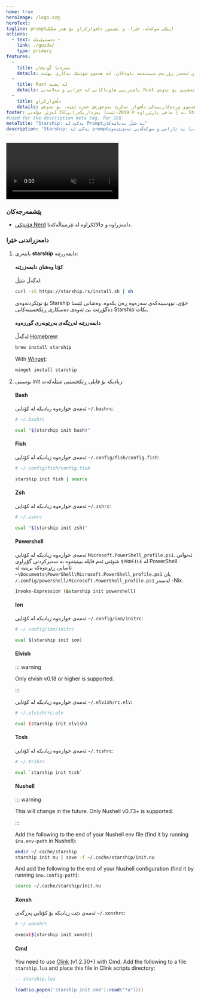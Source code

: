 ```yaml
---
home: true
heroImage: /logo.svg
heroText:
tagline: promptـێکی سوکەڵە، خێرا، و بێسنور دڵخوازکراو بۆ هەر شێڵێک!
actions:
  - text: دەستپێبکە ←
    link: ./guide/
    type: primary
features:
  -
    title: سەرەتا گونجان
    details: کاردەکات لەسەر زۆربەی شێڵە باوەکان لەسەر زۆربەی سیستەمە باوەکان. لە هەموو شوێنێک بەکاری بهێنە!
  -
    title: Rust لە پشتە
    details: باشترینی هاوتاکانی لە خێرایی و سەلامەتی Rust بەکارئەهێنێ بۆ ئەوەی promptـەکەت خێراترین و پشت پێبەستراوین بێ.
  -
    title: دڵخوازکراو
    details: هەموو وردەکارییەکی دڵخواز ئەکرێ بەوجۆرەی حەزت لێیە، بۆ ئەوەی promptـەکە سوکەڵە بێ و پڕ تایبەتمەندی بێت بەوجۆرەی حەزت لێیە ببێ.
footer: لەژێر مۆڵەتی ISCـە | مافی پارێزراوە © 2019-ئێستا بەژداریکەرانی Starship
#Used for the description meta tag, for SEO
metaTitle: "Starship: یەکێ لە Promptـە شێڵ نەناسەکان"
description: 'Starship: یەکێ لە promptـە سوکەڵە، خێرا، و بێسنور دڵخوازکراوەکان بۆ هەر شێڵێک! ئەو زانیارییانە پشان دەدات کە پێویستە، لەوکاتەیا بە ئارامی و سوکەڵەیی ئەمێنێتەوە. Quick installation available for Bash, Fish, ZSH, Ion, Tcsh, Elvish, Nu, Xonsh, Cmd, and PowerShell.'
---
```


<div class="center">
  <video class="demo-video" muted autoplay loop playsinline>
    <source src="/demo.webm" type="video/webm">
    <source src="/demo.mp4" type="video/mp4">
  </video>
</div>

### پێشمەرجەکان

- [فۆنتێکی Nerd](https://www.nerdfonts.com/) دامەزراوە و چالاککراوە لە تێرمیناڵەکەتا.

### دامەزراندنی خێرا

1. باینەری **starship** دابمەزرێنە:


   #### کۆتا وەشان دابمەزرێنە

   لەگەڵ شێڵ:

   ```sh
   curl -sS https://starship.rs/install.sh | sh
   ```

   بۆ نوێکردنەوەی Starship خۆی، نووسینەکەی سەرەوە ڕەن بکەوە. وەشانی ئێستا دەگۆڕێت بێ ئەوەی دەسکاری ڕێکخستنەکانی Starship بکات.


   #### دابمەزرێنە لەڕێگەی بەڕێوبەری گورزەوە

   لەگەڵ [Homebrew](https://brew.sh/):

   ```sh
   brew install starship
   ```
   With [Winget](https://github.com/microsoft/winget-cli):

   ```powershell
   winget install starship
   ```

1. نوسینی init زیادبکە بۆ فایلی ڕێکخستنی شێڵەکەت:


   #### Bash

   ئەمەی خوارەوە زیادبکە لە کۆتایی `~/.bashrc`:

   ```sh
   # ~/.bashrc

   eval "$(starship init bash)"
   ```


   #### Fish

   ئەمەی خوارەوە زیادبکە لە کۆتایی `~/.config/fish/config.fish`:

   ```sh
   # ~/.config/fish/config.fish

   starship init fish | source
   ```


   #### Zsh

   ئەمەی خوارەوە زیادبکە لە کۆتایی `~/.zshrc`:

   ```sh
   # ~/.zshrc

   eval "$(starship init zsh)"
   ```


   #### Powershell

   ئەمەی خوارەوە زیادبکە لە کۆتایی `Microsoft.PowerShell_profile.ps1`. ئەتوانی شوێنی ئەم فایلە ببینیتەوە بە سەیرکردنی گۆڕاوی `$PROFILE` لە PowerShell. ئاسایی ڕێڕەوەکە بریتیە لە `~\Documents\PowerShell\Microsoft.PowerShell_profile.ps1` یان `/.config/powershell/Microsoft.PowerShell_profile.ps1` لەسەر -Nix.

   ```sh
   Invoke-Expression (&starship init powershell)
   ```


   #### Ion

   ئەمەی خوارەوە زیادبکە لە کۆتایی `~/.config/ion/initrc`:

   ```sh
   # ~/.config/ion/initrc

   eval $(starship init ion)
   ```


   #### Elvish

   ::: warning

   Only elvish v0.18 or higher is supported.

   :::

   ئەمەی خوارەوە زیادبکە لە کۆتایی `~/.elvish/rc.elv`:

   ```sh
   # ~/.elvish/rc.elv

   eval (starship init elvish)
   ```


   #### Tcsh

   ئەمەی خوارەوە زیادبکە لە کۆتایی `~/.tcshrc`:

   ```sh
   # ~/.tcshrc

   eval `starship init tcsh`
   ```


   #### Nushell

   ::: warning

   This will change in the future. Only Nushell v0.73+ is supported.

   :::

   Add the following to the end of your Nushell env file (find it by running `$nu.env-path` in Nushell):
   ```sh
   mkdir ~/.cache/starship
   starship init nu | save -f ~/.cache/starship/init.nu
   ```

   And add the following to the end of your Nushell configuration (find it by running `$nu.config-path`):

   ```sh
   source ~/.cache/starship/init.nu
   ```

   #### Xonsh

   ئەمەی دێت زیادبکە بۆ کۆتایی پەڕگەی `~/.xonshrc`:

   ```sh
   # ~/.xonshrc

   execx($(starship init xonsh))
   ```


   #### Cmd

   You need to use [Clink](https://chrisant996.github.io/clink/clink.html) (v1.2.30+) with Cmd. Add the following to a file `starship.lua` and place this file in Clink scripts directory:

   ```lua
   -- starship.lua

   load(io.popen('starship init cmd'):read("*a"))()
   ```
